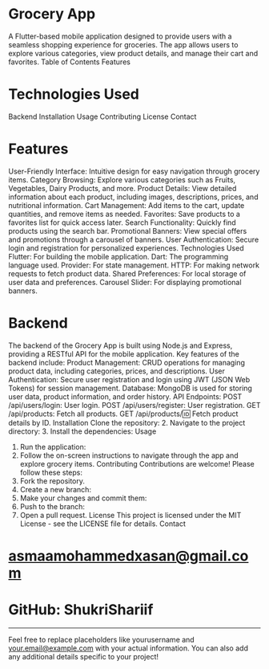 
# Grocery App
A Flutter-based mobile application designed to provide users with a seamless shopping experience for groceries. The app allows users to explore various categories, view product details, and manage their cart and favorites.
Table of Contents
Features
# Technologies Used
Backend
Installation
Usage
Contributing
License
Contact
# Features
User-Friendly Interface: Intuitive design for easy navigation through grocery items.
Category Browsing: Explore various categories such as Fruits, Vegetables, Dairy Products, and more.
Product Details: View detailed information about each product, including images, descriptions, prices, and nutritional information.
Cart Management: Add items to the cart, update quantities, and remove items as needed.
Favorites: Save products to a favorites list for quick access later.
Search Functionality: Quickly find products using the search bar.
Promotional Banners: View special offers and promotions through a carousel of banners.
User Authentication: Secure login and registration for personalized experiences.
Technologies Used
Flutter: For building the mobile application.
Dart: The programming language used.
Provider: For state management.
HTTP: For making network requests to fetch product data.
Shared Preferences: For local storage of user data and preferences.
Carousel Slider: For displaying promotional banners.
# Backend
The backend of the Grocery App is built using Node.js and Express, providing a RESTful API for the mobile application. Key features of the backend include:
Product Management: CRUD operations for managing product data, including categories, prices, and descriptions.
User Authentication: Secure user registration and login using JWT (JSON Web Tokens) for session management.
Database: MongoDB is used for storing user data, product information, and order history.
API Endpoints:
POST /api/users/login: User login.
POST /api/users/register: User registration.
GET /api/products: Fetch all products.
GET /api/products/:id: Fetch product details by ID.
Installation
Clone the repository:
2. Navigate to the project directory:
3. Install the dependencies:
Usage
1. Run the application:
2. Follow the on-screen instructions to navigate through the app and explore grocery items.
Contributing
Contributions are welcome! Please follow these steps:
1. Fork the repository.
2. Create a new branch:
3. Make your changes and commit them:
4. Push to the branch:
5. Open a pull request.
License
This project is licensed under the MIT License - see the LICENSE file for details.
Contact
# asmaamohammedxasan@gmail.com
# GitHub: ShukriShariif
---
Feel free to replace placeholders like yourusername and your.email@example.com with your actual information. You can also add any additional details specific to your project!
